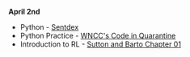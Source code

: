 **April 2nd**
* Python - [Sentdex](https://www.youtube.com/watch?v=eXBD2bB9-RA&list=PLQVvvaa0QuDeAams7fkdcwOGBpGdHpXln)
* Python Practice - [WNCC's Code in Quarantine](https://github.com/wncc/CodeInQuarantine/tree/master/Week_1_Python)
* Introduction to RL - [Sutton and Barto Chapter 01](http://incompleteideas.net/book/RLbook2018trimmed.pdf)
